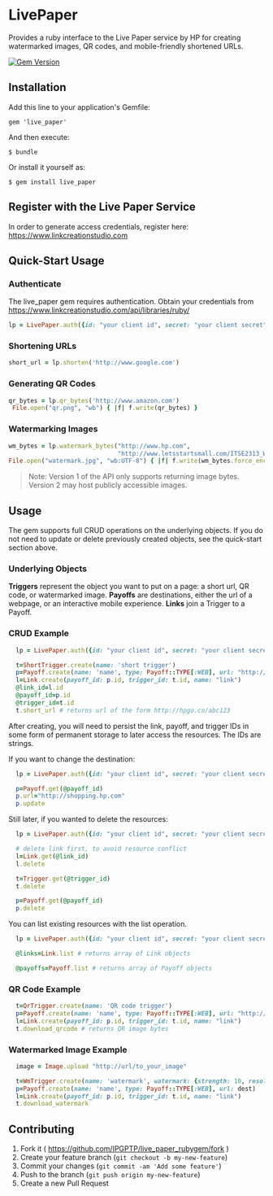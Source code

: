 # LivePaper

Provides a ruby interface to the Live Paper service by HP for creating watermarked images, QR codes, and mobile-friendly shortened URLs.

[![Gem Version](https://badge.fury.io/rb/live_paper.svg)](http://badge.fury.io/rb/live_paper)


## Installation

Add this line to your application's Gemfile:

    gem 'live_paper'

And then execute:

    $ bundle

Or install it yourself as:

    $ gem install live_paper

## Register with the Live Paper Service

In order to generate access credentials, register here:  https://www.linkcreationstudio.com

## Quick-Start Usage

### Authenticate

The live_paper gem requires authentication. Obtain your credentials from https://www.linkcreationstudio.com/api/libraries/ruby/

```ruby
lp = LivePaper.auth({id: "your client id", secret: "your client secret"})
```


### Shortening URLs

```ruby
short_url = lp.shorten('http://www.google.com')
```


### Generating QR Codes

```ruby
qr_bytes = lp.qr_bytes('http://www.amazon.com')
 File.open("qr.png", "wb") { |f| f.write(qr_bytes) }
```

### Watermarking Images

```ruby
wm_bytes = lp.watermark_bytes("http://www.hp.com",
                              "http://www.letsstartsmall.com/ITSE2313_WebAuthoring/images/unit3/jpg_example1.jpg")
File.open("watermark.jpg", "wb:UTF-8") { |f| f.write(wm_bytes.force_encoding("UTF-8")) }
```

> Note: Version 1 of the API only supports returning image bytes. Version 2 may host publicly accessible images.

## Usage

The gem supports full CRUD operations on the underlying objects. If you do not need to update or
delete previously created objects, see the quick-start section above.

### Underlying Objects

**Triggers** represent the object you want to put on a page: a short url, QR code, or watermarked image.
**Payoffs** are destinations, either the url of a webpage, or an interactive mobile experience.
**Links** join a Trigger to a Payoff.

### CRUD Example

```ruby
  lp = LivePaper.auth({id: "your client id", secret: "your client secret"})

  t=ShortTrigger.create(name: 'short trigger')
  p=Payoff.create(name: 'name', type: Payoff::TYPE[:WEB], url: "http://www.hp.com")
  l=Link.create(payoff_id: p.id, trigger_id: t.id, name: "link")
  @link_id=l.id
  @payoff_id=p.id
  @trigger_id=t.id
  t.short_url # returns url of the form http://hpgo.co/abc123
```

After creating, you will need to persist the link, payoff, and trigger IDs in some form of
permanent storage to later access the resources. The IDs are strings.

If you want to change the destination:

```ruby
  lp = LivePaper.auth({id: "your client id", secret: "your client secret"})

  p=Payoff.get(@payoff_id)
  p.url="http://shopping.hp.com"
  p.update
```

Still later, if you wanted to delete the resources:

```ruby
  lp = LivePaper.auth({id: "your client id", secret: "your client secret"})

  # delete link first, to avoid resource conflict
  l=Link.get(@link_id)
  l.delete

  t=Trigger.get(@trigger_id)
  t.delete

  p=Payoff.get(@payoff_id)
  p.delete
```

You can list existing resources with the list operation.

```ruby
  lp = LivePaper.auth({id: "your client id", secret: "your client secret"})

  @links=Link.list # returns array of Link objects

  @payoffs=Payoff.list # returns array of Payoff objects
```

### QR Code Example

```ruby
  t=QrTrigger.create(name: 'QR code trigger')
  p=Payoff.create(name: 'name', type: Payoff::TYPE[:WEB], url: "http://www.hp.com")
  l=Link.create(payoff_id: p.id, trigger_id: t.id, name: "link")
  t.download_qrcode # returns QR image bytes
```

### Watermarked Image Example

```ruby
  image = Image.upload "http://url/to_your_image"

  t=WmTrigger.create(name: 'watermark', watermark: {strength: 10, resolution: 75, imageURL: image})
  p=Payoff.create(name: 'name', type: Payoff::TYPE[:WEB], url: dest)
  l=Link.create(payoff_id: p.id, trigger_id: t.id, name: "link")
  t.download_watermark
```


## Contributing

1. Fork it ( https://github.com/IPGPTP/live_paper_rubygem/fork )
2. Create your feature branch (`git checkout -b my-new-feature`)
3. Commit your changes (`git commit -am 'Add some feature'`)
4. Push to the branch (`git push origin my-new-feature`)
5. Create a new Pull Request
